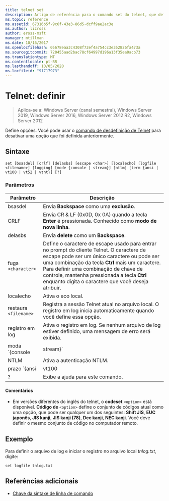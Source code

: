 ```yaml
---
title: telnet set
description: Artigo de referência para o comando set do telnet, que define opções.
ms.topic: reference
ms.assetid: 67316b5f-9c6f-43e3-86d5-dcff9ae2ac3e
ms.author: lizross
author: eross-msft
manager: mtillman
ms.date: 10/16/2017
ms.openlocfilehash: 05678eaa3c4308f72ef4a754cc3e352826fa473a
ms.sourcegitcommit: 720455aad2bac78cf64997d196a13f35ea0acb73
ms.translationtype: MT
ms.contentlocale: pt-BR
ms.lasthandoff: 10/05/2020
ms.locfileid: "91717973"
---
```

# <a name="telnet-set"></a>Telnet: definir

> Aplica-se a: Windows Server (canal semestral), Windows Server 2019, Windows Server 2016, Windows Server 2012 R2, Windows Server 2012

Define opções. Você pode usar o [comando de desdefinição de Telnet](telnet-unset.md) para desativar uma opção que foi definida anteriormente.

## <a name="syntax"></a>Sintaxe

```
set [bsasdel] [crlf] [delasbs] [escape <char>] [localecho] [logfile <filename>] [logging] [mode {console | stream}] [ntlm] [term {ansi | vt100 | vt52 | vtnt}] [?]
```

### <a name="parameters"></a>Parâmetros

| Parâmetro | Descrição |
|--|--|
| bsasdel | Envia **Backspace** como uma **exclusão**. |
| CRLF | Envia CR & LF (0x0D, 0x 0A) quando a tecla **Enter** é pressionada. Conhecido como **modo de nova linha**. |
| delasbs | Envia **delete** como um **Backspace**. |
| fuga `<character>` | Define o caractere de escape usado para entrar no prompt do cliente Telnet. O caractere de escape pode ser um único caractere ou pode ser uma combinação da tecla **Ctrl** mais um caractere. Para definir uma combinação de chave de controle, mantenha pressionada a tecla **Ctrl** enquanto digita o caractere que você deseja atribuir. |
| localecho | Ativa o eco local. |
| restaura `<filename>` | Registra a sessão Telnet atual no arquivo local. O registro em log inicia automaticamente quando você define essa opção. |
| registro em log | Ativa o registro em log. Se nenhum arquivo de log estiver definido, uma mensagem de erro será exibida. |
| moda `{console | stream}` | Define o modo de operação. |
| NTLM | Ativa a autenticação NTLM. |
| prazo `{ansi | vt100 | vt52 | vtnt}` | Define o tipo de terminal. |
| ? | Exibe a ajuda para este comando. |

#### <a name="remarks"></a>Comentários

- Em versões diferentes do inglês do telnet, o **codeset** `<option>` está disponível. **Código de** `<option>` define o conjunto de códigos atual como uma opção, que pode ser qualquer um dos seguintes: **Shift JIS**, **EUC japonês**, **JIS kanji**, **JIS kanji (78)**, **Dec kanji**, **NEC kanji**. Você deve definir o mesmo conjunto de código no computador remoto.

## <a name="example"></a>Exemplo

Para definir o arquivo de log e iniciar o registro no arquivo local *tnlog.txt*, digite:

```
set logfile tnlog.txt
```

## <a name="additional-references"></a>Referências adicionais

- [Chave da sintaxe de linha de comando](command-line-syntax-key.md)
